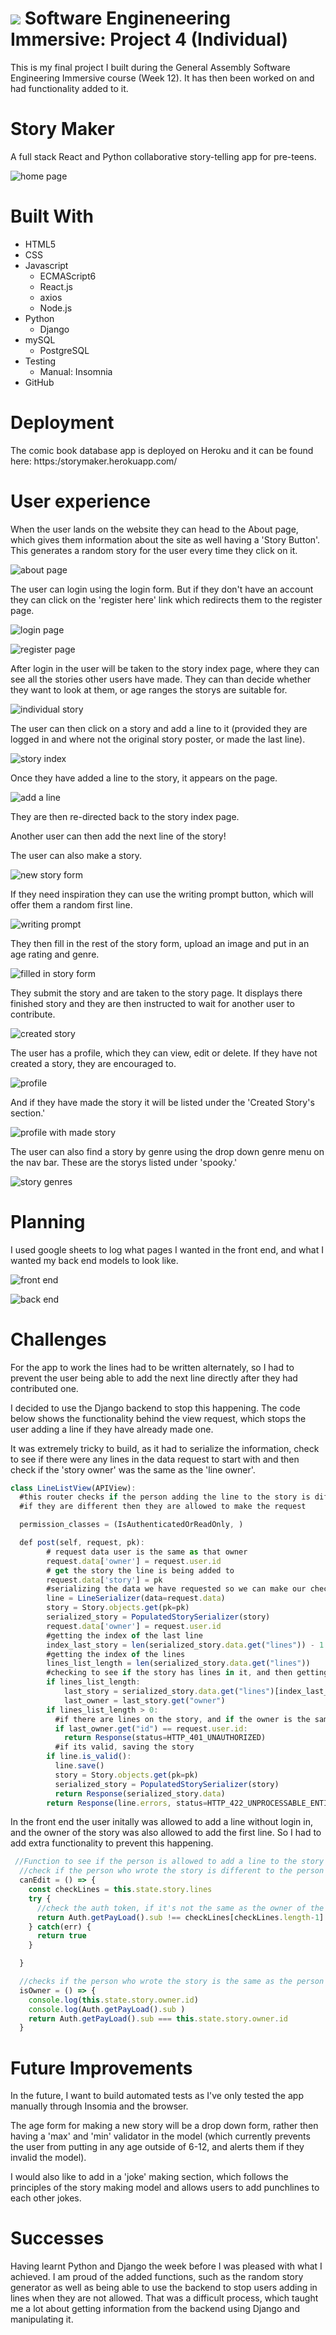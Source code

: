 # ![](https://ga-dash.s3.amazonaws.com/production/assets/logo-9f88ae6c9c3871690e33280fcf557f33.png) Software Engineneering Immersive: Project 4 (Individual)

This is my final project I built during the General Assembly Software Engineering Immersive course (Week 12). It has then been worked on and had functionality added to it. 

**<h1>Story Maker</h1>**

A full stack React and Python collaborative story-telling app for pre-teens.

![home page](https://i.imgur.com/hGMWOUE.png)


**<h1>Built With</h1>**
* HTML5
* CSS
* Javascript
    * ECMAScript6
    * React.js
    * axios
    * Node.js
* Python
    * Django 
* mySQL
    * PostgreSQL   
* Testing
    * Manual: Insomnia
* GitHub

**<h1> Deployment </h1>**
The comic book database app is deployed on Heroku and it can be found here: https:/storymaker.herokuapp.com/

**<h1>User experience</h1>**

When the user lands on the website they can head to the About page, which gives them information about the site as well having a 'Story Button'. This generates a random story for the user every time they click on it.

![about page](https://i.imgur.com/Mz4kAXG.png)

The user can login using the login form. But if they don't have an account they can click on the 'register here' link which redirects them to the register page.

![login page](https://i.imgur.com/jd7Ywc9.png)

![register page](https://i.imgur.com/K9gLD8d.png)

After login in the user will be taken to the story index page, where they can see all the stories other users have made. They can than decide whether they want to look at them, or age ranges the storys are suitable for. 

![individual story](https://i.imgur.com/JkhFOOb.png)

The user can then click on a story and add a line to it (provided they are logged in and where not the original story poster, or made the last line). 

![story index](https://i.imgur.com/sgsu9Dv.png)

Once they have added a line to the story, it appears on the page.

![add a line](https://media.giphy.com/media/lqeNti0rMGnj4Afu4X/giphy.gif)

They are then re-directed back to the story index page.

Another user can then add the next line of the story!

The user can also make a story.

![new story form](https://i.imgur.com/nu72b5H.png)

If they need inspiration they can use the writing prompt button, which will offer them a random first line.

![writing prompt](https://i.imgur.com/80BBQIu.png)

They then fill in the rest of the story form, upload an image and put in an age rating and genre. 

![filled in story form](https://i.imgur.com/IUCjdCR.png)

They submit the story and are taken to the story page. It displays there finished story and they are then instructed to wait for another user to contribute.

![created story](https://i.imgur.com/CSmCxxc.png)

The user has a profile, which they can view, edit or delete. If they have not created a story, they are encouraged to. 

![profile](https://i.imgur.com/nrQQ8er.png)

And if they have made the story it will be listed under the 'Created Story's section.'

![profile with made story](https://i.imgur.com/Ec6hgbO.png)

The user can also find a story by genre using the drop down genre menu on the nav bar. These are the storys listed under 'spooky.'

![story genres](https://i.imgur.com/bokIOVq.png)

**<h1>Planning</h1>**

I used google sheets to log what pages I wanted in the front end, and what I wanted my back end models to look like.

![front end](https://i.imgur.com/qFUvvc6.png)

![back end](https://i.imgur.com/fYif46d.png)


**<h1>Challenges</h1>**

For the app to work the lines had to be written alternately, so I had to prevent the user being able to add the next line directly after they had contributed one. 

I decided to use the Django backend to stop this happening. The code below shows the functionality behind the view request, which stops the user adding a line if they have already made one.

It was extremely tricky to build, as it had to serialize the information, check to see if there were any lines in the data request to start with and then check if the 'story owner' was the same as the 'line owner'.

```javascript
class LineListView(APIView):
  #this router checks if the person adding the line to the story is different then the person who added a line before them
  #if they are different then they are allowed to make the request

  permission_classes = (IsAuthenticatedOrReadOnly, )

  def post(self, request, pk):
        # request data user is the same as that owner
        request.data['owner'] = request.user.id
        # get the story the line is being added to    
        request.data['story'] = pk
        #serializing the data we have requested so we can make our checks on it (previous line and story)
        line = LineSerializer(data=request.data)
        story = Story.objects.get(pk=pk)
        serialized_story = PopulatedStorySerializer(story)
        request.data['owner'] = request.user.id
        #getting the index of the last line
        index_last_story = len(serialized_story.data.get("lines")) - 1
        #getting the index of the lines
        lines_list_length = len(serialized_story.data.get("lines"))
        #checking to see if the story has lines in it, and then getting the owner of the last line.
        if lines_list_length:
            last_story = serialized_story.data.get("lines")[index_last_story]
            last_owner = last_story.get("owner")
        if lines_list_length > 0:
          #if there are lines on the story, and if the owner is the same as the current user, then stop them adding a line
          if last_owner.get("id") == request.user.id:
            return Response(status=HTTP_401_UNAUTHORIZED)
          #if its valid, saving the story 
        if line.is_valid():
          line.save()
          story = Story.objects.get(pk=pk)
          serialized_story = PopulatedStorySerializer(story)
          return Response(serialized_story.data)
        return Response(line.errors, status=HTTP_422_UNPROCESSABLE_ENTITY)    
```
In the front end the user initally was allowed to add a line without login in, and the owner of the story was also allowed to add the first line. So I had to add extra functionality to prevent this happening.

```javascript
 //Function to see if the person is allowed to add a line to the story or not
  //check if the person who wrote the story is different to the person who is logged in
  canEdit = () => {
    const checkLines = this.state.story.lines
    try {
      //check the auth token, if it's not the same as the owner of the last line then they are allowed to edit
      return Auth.getPayLoad().sub !== checkLines[checkLines.length-1].owner.id
    } catch(err) {
      return true
    }

  }

  //checks if the person who wrote the story is the same as the person who is logged in
  isOwner = () => {
    console.log(this.state.story.owner.id)
    console.log(Auth.getPayLoad().sub )
    return Auth.getPayLoad().sub === this.state.story.owner.id
  }
```

**<h1>Future Improvements</h1>**

In the future, I want to build automated tests as I've only tested the app manually through Insomia and the browser.

The age form for making a new story will be a drop down form, rather then having a 'max' and 'min' validator in the model (which currently prevents the user from putting in any age outside of 6-12, and alerts them if they invalid the model).

I would also like to add in a 'joke' making section, which follows the principles of the story making model and allows users to add punchlines to each other jokes. 

**<h1>Successes</h1>**

Having learnt Python and Django the week before I was pleased with what I achieved. I am proud of the added functions, such as the random story generator as well as being able to use the backend to stop users adding in lines when they are not allowed. That was a difficult process, which taught me a lot about getting information from the backend using Django and manipulating it. 